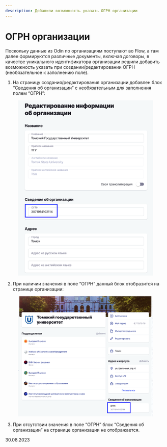 ```yaml
---
description: Добавили возможность указать ОГРН организации
---
```


# ОГРН организации

Поскольку данные из Odin по организациям поступают во Flow, а там далее формируются различные документы, включая договоры, в качестве уникального идентификатора организации решили добавить возможность указать при создании/редактировании ОГРН (необязательное к заполнению поле).

1. На страницу создания/редактирования организации добавлен блок “Сведения об организации” с необязательным для заполнения полем “ОГРН”:

<figure><img src="../../.gitbook/assets/image (778).png" alt=""><figcaption></figcaption></figure>

2. При наличии значения в поле “ОГРН” данный блок отобразится на странице организации:

<figure><img src="../../.gitbook/assets/image (779).png" alt=""><figcaption></figcaption></figure>

3. При отсутствии значения в поле “ОГРН” блок “Сведения об организации” на странице организации не отображается.&#x20;

30.08.2023
